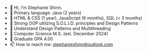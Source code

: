 - 👋 Hi, I’m Stephanie Shinn.
- 🌱 Primary language: Java (2 years)
- 🌱 HTML & CSS (1 year), JavaScript (6 months), SQL (< 3 months)
- 🌱 Strong OOP utilizing S.O.L.I.D. principles and Design Patterns
- 🌱 Understand Design Patterns and Multithreading
- 🌱 Computer Science M.S. (est. December 2024)
- 🌱 Graduate GPA 4.00
- 📫 How to reach me:  stephanieshinn@outlook.com

<!---
ShinnDing/ShinnDing is a ✨ special ✨ repository because its `README.md` (this file) appears on your GitHub profile.
You can click the Preview link to take a look at your changes.
--->
